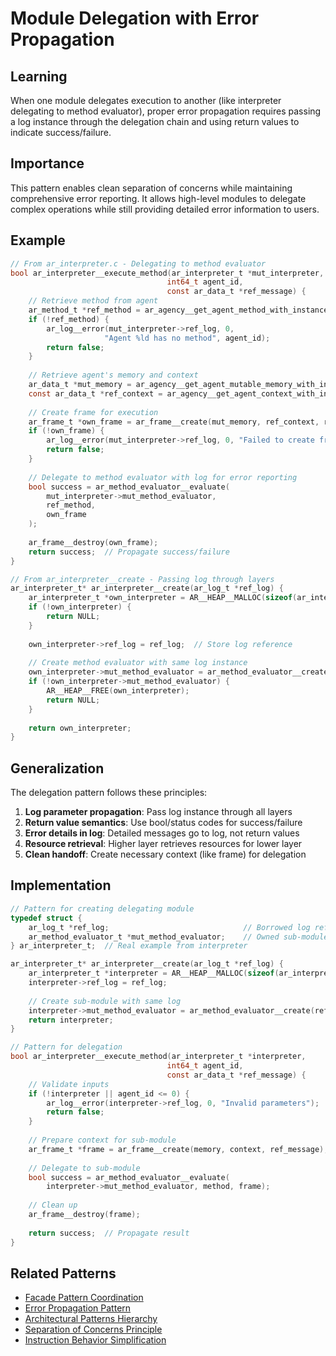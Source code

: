 # Module Delegation with Error Propagation

## Learning
When one module delegates execution to another (like interpreter delegating to method evaluator), proper error propagation requires passing a log instance through the delegation chain and using return values to indicate success/failure.

## Importance
This pattern enables clean separation of concerns while maintaining comprehensive error reporting. It allows high-level modules to delegate complex operations while still providing detailed error information to users.

## Example
```c
// From ar_interpreter.c - Delegating to method evaluator
bool ar_interpreter__execute_method(ar_interpreter_t *mut_interpreter,
                                   int64_t agent_id, 
                                   const ar_data_t *ref_message) {
    // Retrieve method from agent
    ar_method_t *ref_method = ar_agency__get_agent_method_with_instance(agent_id);
    if (!ref_method) {
        ar_log__error(mut_interpreter->ref_log, 0, 
                     "Agent %ld has no method", agent_id);
        return false;
    }
    
    // Retrieve agent's memory and context
    ar_data_t *mut_memory = ar_agency__get_agent_mutable_memory_with_instance(agent_id);
    const ar_data_t *ref_context = ar_agency__get_agent_context_with_instance(agent_id);
    
    // Create frame for execution
    ar_frame_t *own_frame = ar_frame__create(mut_memory, ref_context, ref_message);
    if (!own_frame) {
        ar_log__error(mut_interpreter->ref_log, 0, "Failed to create frame");
        return false;
    }
    
    // Delegate to method evaluator with log for error reporting
    bool success = ar_method_evaluator__evaluate(
        mut_interpreter->mut_method_evaluator,
        ref_method,
        own_frame
    );
    
    ar_frame__destroy(own_frame);
    return success;  // Propagate success/failure
}

// From ar_interpreter__create - Passing log through layers
ar_interpreter_t* ar_interpreter__create(ar_log_t *ref_log) {
    ar_interpreter_t *own_interpreter = AR__HEAP__MALLOC(sizeof(ar_interpreter_t));
    if (!own_interpreter) {
        return NULL;
    }
    
    own_interpreter->ref_log = ref_log;  // Store log reference
    
    // Create method evaluator with same log instance
    own_interpreter->mut_method_evaluator = ar_method_evaluator__create(ref_log);
    if (!own_interpreter->mut_method_evaluator) {
        AR__HEAP__FREE(own_interpreter);
        return NULL;
    }
    
    return own_interpreter;
}
```

## Generalization
The delegation pattern follows these principles:
1. **Log parameter propagation**: Pass log instance through all layers
2. **Return value semantics**: Use bool/status codes for success/failure
3. **Error details in log**: Detailed messages go to log, not return values
4. **Resource retrieval**: Higher layer retrieves resources for lower layer
5. **Clean handoff**: Create necessary context (like frame) for delegation

## Implementation
```c
// Pattern for creating delegating module
typedef struct {
    ar_log_t *ref_log;                              // Borrowed log reference
    ar_method_evaluator_t *mut_method_evaluator;    // Owned sub-module
} ar_interpreter_t;  // Real example from interpreter

ar_interpreter_t* ar_interpreter__create(ar_log_t *ref_log) {
    ar_interpreter_t *interpreter = AR__HEAP__MALLOC(sizeof(ar_interpreter_t));
    interpreter->ref_log = ref_log;
    
    // Create sub-module with same log
    interpreter->mut_method_evaluator = ar_method_evaluator__create(ref_log);
    return interpreter;
}

// Pattern for delegation
bool ar_interpreter__execute_method(ar_interpreter_t *interpreter, 
                                   int64_t agent_id,
                                   const ar_data_t *ref_message) {
    // Validate inputs
    if (!interpreter || agent_id <= 0) {
        ar_log__error(interpreter->ref_log, 0, "Invalid parameters");
        return false;
    }
    
    // Prepare context for sub-module
    ar_frame_t *frame = ar_frame__create(memory, context, ref_message);
    
    // Delegate to sub-module
    bool success = ar_method_evaluator__evaluate(
        interpreter->mut_method_evaluator, method, frame);
    
    // Clean up
    ar_frame__destroy(frame);
    
    return success;  // Propagate result
}
```

## Related Patterns
- [Facade Pattern Coordination](facade-pattern-coordination.md)
- [Error Propagation Pattern](error-propagation-pattern.md)
- [Architectural Patterns Hierarchy](architectural-patterns-hierarchy.md)
- [Separation of Concerns Principle](separation-of-concerns-principle.md)
- [Instruction Behavior Simplification](instruction-behavior-simplification.md)